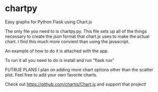 # chartpy
Easy graphs for Python Flask using Chart.js

The only file you need to is chartpy.py. This file sets up all of the things necessary to create the json format that chart.js uses to make the actual chart. 
I find this much more convient than using the javascript.

An example of how to do it is attached with the app.

To run it all you need to do is install and run 
"flask run"

FUTRUE PLANS
I plan on adding more chart options other than the scatter plot. Feel free to add your own favorite charts.

Check out https://github.com/chartjs/Chart.js and support that project!
